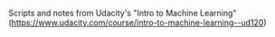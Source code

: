 Scripts and notes from Udacity's "Intro to Machine Learning" (https://www.udacity.com/course/intro-to-machine-learning--ud120)